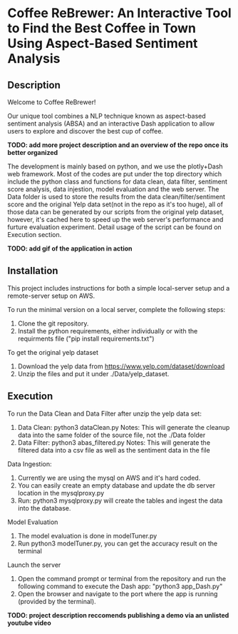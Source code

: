 # Coffee ReBrewer: An Interactive Tool to Find the Best Coffee in Town Using Aspect-Based Sentiment Analysis


## Description
Welcome to Coffee ReBrewer!

Our unique tool combines a NLP technique known as aspect-based sentiment analysis (ABSA) and an interactive Dash application to allow users to explore and discover the best cup of coffee.

**TODO: add more project description and an overview of the repo once its better organized**

The development is mainly based on python, and we use the plotly+Dash web framework. Most of the codes are put under the top directory which include the python 
class and functions for data clean, data filter, sentiment score analysis, data injestion, model evaluation and the web server. The Data folder is used to store the
results from the data clean/filter/sentiment score and the original Yelp data set(not in the repo as it's too huge), all of those data can be generated by our scripts from the original yelp dataset, however, it's cached here to speed up the web server's performance and furture evaluation experiment. Detail usage of the script can be found on Execution section.

**TODO: add gif of the application in action**


## Installation
This project includes instructions for both a simple local-server setup and a remote-server setup on AWS.

To run the minimal version on a local server, complete the following steps:
1. Clone the git repository.
2. Install the python requirements, either individually or with the requirments file ("pip install requirements.txt")


To get the original yelp dataset
1. Download the yelp data from https://www.yelp.com/dataset/download
2. Unzip the files and put it under ./Data/yelp_dataset.

## Execution
To run the Data Clean and Data Filter after unzip the yelp data set:
1. Data Clean: python3 dataClean.py 
Notes: This will generate the cleanup data into the same folder of the source file, not the ./Data folder
2. Data Filter: python3 abas_filtered.py
Notes: This will generate the filtered data into a csv file as well as the sentiment data in the file

Data Ingestion:
1. Currently we are using the mysql on AWS and it's hard coded. 
2. You can easily create an empty database and update the db server location in the mysqlproxy.py
3. Run: python3 mysqlproxy.py will create the tables and ingest the data into the database.

Model Evaluation
1. The model evaluation is done in modelTuner.py
2. Run python3 modelTuner.py, you can get the accuracy result on the terminal

Launch the server
1. Open the command prompt or terminal from the repository and run the following command to execute the Dash app: "python3 app_Dash.py"
2. Open the browser and navigate to the port where the app is running (provided by the terminal).


**TODO: project description reccomends publishing a demo via an unlisted youtube video**
